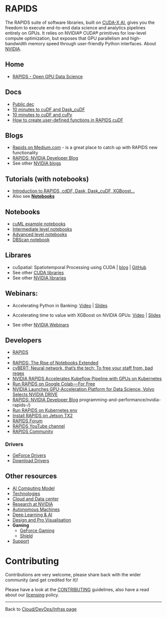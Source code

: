 # RAPIDS

The RAPIDS suite of software libraries, built on [CUDA-X AI](https://www.developer.nvidia.com/machine-learning), gives you the freedom to execute end-to-end data science and analytics pipelines entirely on GPUs. It relies on NVIDIA® CUDA® primitives for low-level compute optimization, but exposes that GPU parallelism and high-bandwidth memory speed through user-friendly Python interfaces. About [NVIDIA](https://www.nvidia.com/en-gb/about-nvidia/).

## Home

- [RAPIDS - Open GPU Data Science](https://rapids.ai/index.html)

## Docs

- [Public dec](https://docs.rapids.ai/overview)
- [10 minutes to cuDF and Dask_cuDF](https://medium.com/rapids-ai/10-minutes-to-rapids-cudf-and-dask-cudf-3d16fcb84139)
- [10 minutes to cuDF and cuPy](https://medium.com/rapids-ai/10-minutes-to-cudf-and-cupy-e131cac0439b)
- [How to create user-defined functions in RAPIDS cuDF](https://medium.com/rapids-ai/user-defined-functions-in-rapids-cudf-2d7c3fc2728d)

## Blogs

- [Rapids on Medium.com](https://medium.com/rapids-ai) - is a great place to catch up with RAPIDS new functionality
- [RAPIDS: NVIDIA Developer Blog](https://devblogs.nvidia.com/tag/rapids/)
- See other [NVIDIA blogs](https://blogs.nvidia.com/)

## Tutorials (with notebooks)

- [Introduction to RAPIDS, cdDF, Dask, Dask_cuDF, XGBoost...](https://github.com/rapidsai/notebooks-contrib/tree/master/getting_started_notebooks/intro_tutorials)
- Also see **[Notebooks](#notebooks)**

##  Notebooks

- [cuML example notebooks](https://github.com/rapidsai/notebooks/tree/master/cuml)
- [Intermediate level notebooks](https://github.com/rapidsai/notebooks-contrib/tree/master/intermediate_notebooks)
- [Advanced level notebooks](https://github.com/rapidsai/notebooks-contrib/tree/master/advanced_notebooks/tutorials)
- [DBScan notebook](https://github.com/rapidsai/notebooks/blob/master/tutorials/DBSCAN_Demo_Full.ipynb)

## Librares

- cuSpatial: Spatiotemporal Processing using CUDA | [blog](https://medium.com/rapids-ai/releasing-cuspatial-to-accelerate-geospatial-and-spatiotemporal-processing-b686d8b32a9) | [GitHub](https://github.com/rapidsai/cuspatial)
- See other [CUDA libraries](https://docs.nvidia.com/cuda-libraries/index.html)
- See other [NVIDIA libraries](https://developer.nvidia.com/nvidia-management-library-nvml)

## Webinars:

- Accelerating Python in Banking: [Video](http://go.nvidianews.com/dc/Ty58ol2Ube3I8pgmu_WArvStj6XbWRGXWkAZY1LzhWTzLXNHPKS0BV7BGSc_UfLnrsN9qjvyMiH8wtAcnwkDDJE_zyT20X09IhXpUleXnkormNn_I7YN7wCQbIT2P_Y67fyNRPBnfaI7L9zGOJhCom0G7IhBu0tm6dtU1yJ3Hi3MgnKoJ-9JiyUSQYldQvKh-SCGl0PxIVWPv8SGIN1RfB85dtbGPENq_oQmFGMrrdQ=/x0O0020g0DVb6MF0uEm7RNn) | [Slides](https://info.nvidia.com/rs/156-OFN-742/images/FS%20Webinar%20Deck.pdf)

- Accelerating time to value with XGBoost on NVIDIA GPUs: [Video](http://go.nvidianews.com/dc/Ty58ol2Ube3I8pgmu_WArvStj6XbWRGXWkAZY1LzhWTzLXNHPKS0BV7BGSc_UfLnrsN9qjvyMiH8wtAcnwkDDFDtKliOU6Zkt26zjxUl0_65UUdvWmEP_nGV2zaig74zMzbXHBd3ZGsItQME0RixBzSo3sucCenUbYn1ddp8kKSRKyuAw9l1B7ovytLEJfu-I7ZYlDZlwMLPj8Nl0wpOUsXgTACAIyem682A91XzX0E=/s011b6W0RFME0O2nm700E0N) | [Slides](https://info.nvidia.com/rs/156-OFN-742/images/NVIDIA_XGBoost-webinar-20190627.pdf)

- See other [NVIDIA Webinars](https://www.nvidia.com/en-gb/about-nvidia/webinar-portal/)

## Developers

- [RAPIDS](https://www.developer.nvidia.com/rapids)
- [](https://devblogs.nvidia.com/gpu-accelerated-analytics-rapids/)
- [RAPIDS: The Rise of Notebooks Extended](https://news.developer.nvidia.com/rapids-the-rise-of-notebooks-extended/)
- [cyBERT: Neural network, that’s the tech; To free your staff from, bad regex](https://news.developer.nvidia.com/cybert-rapids-ai/)
- [NVIDIA RAPIDS Accelerates Kubeflow Pipeline with GPUs on Kubernetes](https://news.developer.nvidia.com/nvidia-rapids-accelerates-kubeflow-pipeline-with-gpus-on-kubernetes/)
- [Run RAPIDS on Google Colab — For Free](https://news.developer.nvidia.com/run-rapids-on-google-colab/)
- [NVIDIA Launches GPU-Acceleration Platform for Data Science, Volvo Selects NVIDIA DRIVE](https://blogs.nvidia.com/blog/2018/10/10/gtc-europe-keynote-rapids-volvo-clara-ai/)
- [RAPIDS: NVIDIA Developer Blog](https://devblogs.nvidia.com/tag/rapids/)
programming-and-performance/nvidia-rapids-/)
- [Run RAPIDS on Kubernetes env](https://devtalk.nvidia.com/default/topic/1068597/run-rapids-on-kubernetes-env/?offset=1)
- [Install RAPIDS on Jetson TX2](https://devtalk.nvidia.com/default/topic/1069140/install-rapids-on-jetson-tx2/?offset=2)
- [RAPIDS Forum](https://devtalk.nvidia.com/default/topic/1066888/cuda-)
- [RAPIDS YouTube channel](https://www.youtube.com/playlist?list=PL5B692fm6--tQAPcRgSpE6FxPqQi5VtwE)
- [RAPIDS Community](https://rapids.ai/community.html)

### Drivers

- [GeForce Drivers](https://www.geforce.co.uk/drivers)
- [Download Drivers](https://www.nvidia.co.uk/Download/index.aspx?lang=en-uk)

## Other resources

- [AI Computing Model](https://www.nvidia.com/en-gb/about-nvidia/ai-computing/)
- [Technologies](https://www.nvidia.com/en-gb/technologies/)
- [Cloud and Data center](https://www.nvidia.com/en-gb/data-center/)
- [Research at NVIDIA](https://www.nvidia.com/en-us/research/)
- [Autonomous Machines](https://www.nvidia.com/en-gb/autonomous-machines/)
- [Deep Learning & AI](https://www.nvidia.com/en-gb/deep-learning-ai/)
- [Design and Pro Visualisation](https://www.nvidia.com/en-gb/design-visualization/)
- **Gaming**
  - [GeForce Gaming](https://www.nvidia.com/en-gb/geforce/)
  - [Shield](https://www.nvidia.com/en-gb/shield/)
- [Support](https://www.nvidia.com/en-gb/support/)

# Contributing

Contributions are very welcome, please share back with the wider community (and get credited for it)!

Please have a look at the [CONTRIBUTING](../../CONTRIBUTING.md) guidelines, also have a read about our [licensing](../../LICENSE.md) policy.

---

Back to [Cloud/DevOps/Infras page](../../README.md)